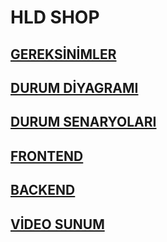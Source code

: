 # HLD SHOP
## [GEREKSİNİMLER](Gereksinim.md)
## [DURUM DİYAGRAMI](Durumdiyagramı.md)
## [DURUM SENARYOLARI](Durumsenaryoları.pdf)
## [FRONTEND](Frontend.md)
## [BACKEND](Backend.md)
## [VİDEO SUNUM](Sunum.md)
